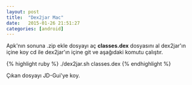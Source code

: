 ```yaml
---
layout: post
title:  "Dex2jar Mac"
date:   2015-01-26 21:51:27
categories: [android]
---
```


Apk'nın sonuna .zip ekle dosyayı aç <b>classes.dex</b> dosyasını al dex2jar'ın içine koy cd ile dex2jar'ın içine git ve aşağıdaki komutu çalıştır.

{% highlight ruby %}
./dex2jar.sh classes.dex
{% endhighlight %}

Çıkan dosyayı JD-Gui'ye koy.